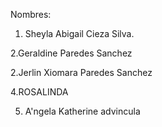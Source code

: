 Nombres:


1. Sheyla Abigail Cieza Silva.

2.Geraldine Paredes Sanchez


2.Jerlin Xiomara Paredes Sanchez


4.ROSALINDA

5. A'ngela Katherine advincula